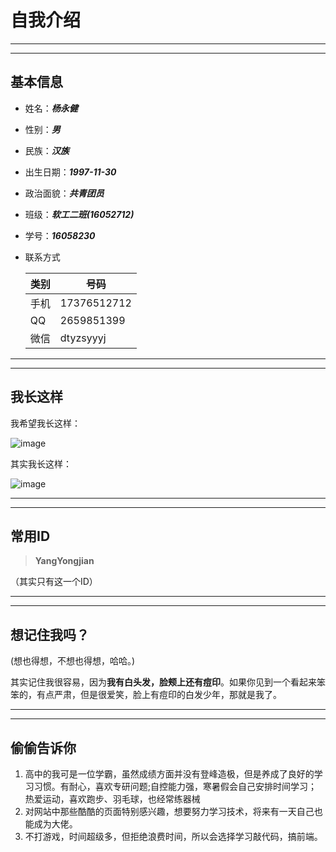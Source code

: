 # 自我介绍

---
---

## 基本信息

- 姓名：***杨永健***
- 性别：***男***
- 民族：***汉族***
- 出生日期：***1997-11-30***
- 政治面貌：***共青团员***
- 班级：***软工二班(16052712)***
- 学号：***16058230***
- 联系方式 
 
  类别 | 号码
  ---|---
  手机 | 17376512712
  QQ | 2659851399
  微信 | dtyzsyyyj
        

  

---
---

## 我长这样

  我希望我长这样：

 ![image](http://ww2.sinaimg.cn/mw690/005NdSBLgw1f8e1dhb2dnj31hc0u0thz.jpg)

  其实我长这样：

 ![image](http://ww1.sinaimg.cn/mw690/005NdSBLgw1f8e1dmpwgpj30a00camxs.jpg)


------
------
## 常用ID

> **YangYongjian**

（其实只有这一个ID）

---

---
## 想记住我吗？
(想也得想，不想也得想，哈哈。)

其实记住我很容易，因为**我有白头发，脸颊上还有痘印**。如果你见到一个看起来笨笨的，有点严肃，但是很爱笑，脸上有痘印的白发少年，那就是我了。

---

---

## 偷偷告诉你
1. 高中的我可是一位学霸，虽然成绩方面并没有登峰造极，但是养成了良好的学习习惯。有耐心，喜欢专研问题;自控能力强，寒暑假会自己安排时间学习；热爱运动，喜欢跑步、羽毛球，也经常练器械
2. 对网站中那些酷酷的页面特别感兴趣，想要努力学习技术，将来有一天自己也能成为大佬。
3. 不打游戏，时间超级多，但拒绝浪费时间，所以会选择学习敲代码，搞前端。


